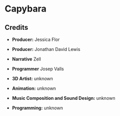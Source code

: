 # Capybara

## Credits

- **Producer:** Jessica Flor
- **Producer:** Jonathan David Lewis
- **Narrative** Zell
- **Programmer** Josep Valls

- **3D Artist:** unknown
- **Animation:** unknown

- **Music Composition and Sound Design:** unknown

- **Programming:** unknown
